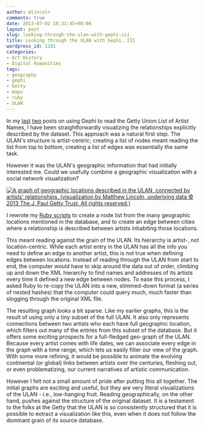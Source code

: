 ```yaml
---
author: mlincoln
comments: true
date: 2013-07-02 18:31:45+00:00
layout: post
slug: looking-through-the-ulan-with-gephi-iii
title: Looking through the ULAN with Gephi, III
wordpress_id: 1281
categories:
- Art History
- Digital Humanities
tags:
- geography
- gephi
- Getty
- maps
- ruby
- ULAN
---
```


In my [last](http://matthewlincoln.net/2013/06/20/looking-through-the-ulan-with-gephi.html) [two](http://matthewlincoln.net/2013/06/24/visualizing-the-ulan-through-gephi-ii.html) posts on using Gephi to read the Getty Union List of Artist Names, I have been straightforwardly visualizing the relationships explicitly described by the dataset. This approach was a natural first step. The ULAN's structure is artist-centric; creating a list of nodes meant reading the list from top to bottom, creating a list of edges was essentially the same task.

However it was the ULAN's geographic information that had initially interested me. Could we usefully combine a geographic visualization with a social network visualization?

[![A graph of geographic locations described in the ULAN, connected by artists' relationships. (visualization by Matthew Lincoln, underlying data © 2013 The J. Paul Getty Trust. All rights reserved.)](http://mlincoln.files.wordpress.com/2013/07/geo_snapshot.png)](http://mlincoln.files.wordpress.com/2013/07/geo_snapshot.png)

I rewrote my [Ruby scripts](https://github.com/mdlincoln/ulangraph) to create a node list from the many geographic locations mentioned in the database, and to create an edge between cities where a relationship is described between artists inhabiting those locations.

This meant reading against the grain of the ULAN. Its hierarchy is artist-, not location-centric. While each artist entry in the ULAN has all the info you need to define an edge to another artist, this is not true when defining edges between locations. Instead of reading through the ULAN from start to end, the computer would have to skip around the data out of order, climbing up and down the XML hierarchy to find names and addresses of its artists every time it defined a new edge between nodes. To ease this process, I asked Ruby to re-copy the ULAN into a new, slimmed-down format (a series of nested hashes) that the computer could query much, much faster than slogging through the original XML file.

The resulting graph looks a bit sparse. Like my earlier graphs, this is the result of using only a tiny subset of the full ULAN. It also only represents connections between two artists who each have full geographic location, which filters out many of the entries from this subset of the database. But it offers some exciting prospects for a full-fledged geo-graph of the ULAN. Because every artist comes with life dates, we can associate every edge in the graph with a time range, which lets us easily filter our view of the graph. With some more refining, it would be possible to animate the evolving continental (or global) links between artists over the centuries, fleshing out, or even problematizing, our current narratives of artistic communication.

However I felt not a small amount of pride after putting this all together. The initial graphs are exciting and useful, but they are very literal visualizations of the ULAN - i.e., low-hanging fruit. Reading geographically, on the other hand, pushes against the structure of the original dataset. It is a testament to the folks at the Getty that the ULAN is so consistently structured that it is possible to extract a visualization like this, even when it does not follow the dominant grain of its source database.
